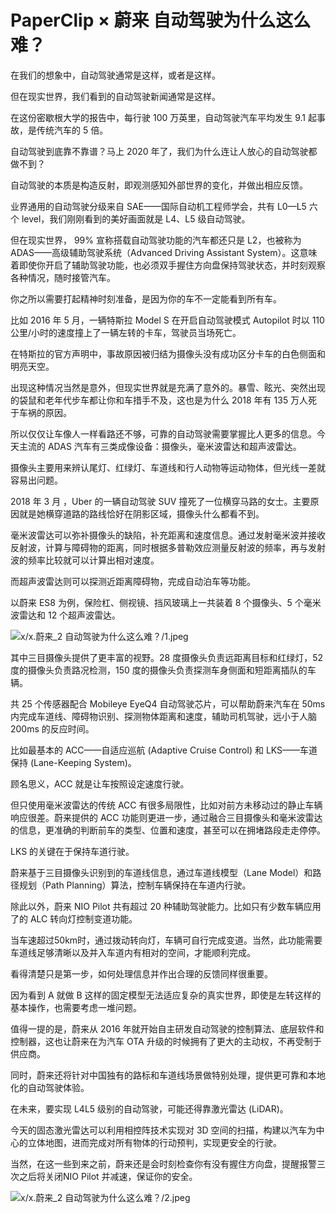 # PaperClip × 蔚来 自动驾驶为什么这么难？

在我们的想象中，自动驾驶通常是这样，或者是这样。

但在现实世界，我们看到的自动驾驶新闻通常是这样。

在这份密歇根大学的报告中，每行驶 100 万英里，自动驾驶汽车平均发生 9.1 起事故，是传统汽车的 5 倍。

自动驾驶到底靠不靠谱？马上 2020 年了，我们为什么连让人放心的自动驾驶都做不到？

自动驾驶的本质是构造反射，即观测感知外部世界的变化，并做出相应反馈。

业界通用的自动驾驶分级来自 SAE——国际自动机工程师学会，共有 L0—L5 六个 level，我们刚刚看到的美好画面就是 L4、L5 级自动驾驶。

但在现实世界， 99% 宣称搭载自动驾驶功能的汽车都还只是 L2，也被称为 ADAS——高级辅助驾驶系统（Advanced Driving Assistant System）。这意味着即使你开启了辅助驾驶功能，也必须双手握住方向盘保持驾驶状态，并时刻观察各种情况，随时接管汽车。

你之所以需要打起精神时刻准备，是因为你的车不一定能看到所有车。

比如 2016 年 5 月，一辆特斯拉 Model S 在开启自动驾驶模式 Autopilot 时以 110 公里/小时的速度撞上了一辆左转的卡车，驾驶员当场死亡。

在特斯拉的官方声明中，事故原因被归结为摄像头没有成功区分卡车的白色侧面和明亮天空。

出现这种情况当然是意外，但现实世界就是充满了意外的。暴雪、眩光、突然出现的袋鼠和老年代步车都让你和车措手不及，这也是为什么 2018 年有 135 万人死于车祸的原因。

所以仅仅让车像人一样看路还不够，可靠的自动驾驶需要掌握比人更多的信息。今天主流的 ADAS 汽车有三类成像设备：摄像头，毫米波雷达和超声波雷达。

摄像头主要用来辨认尾灯、红绿灯、车道线和行人动物等运动物体，但光线一差就容易出问题。

2018 年 3 月 ，Uber 的一辆自动驾驶 SUV 撞死了一位横穿马路的女士。主要原因就是她横穿道路的路线恰好在阴影区域，摄像头什么都看不到。

毫米波雷达可以弥补摄像头的缺陷，补充距离和速度信息。通过发射毫米波并接收反射波，计算与障碍物的距离，同时根据多普勒效应测量反射波的频率，再与发射波的频率比较就可以计算出相对速度。

而超声波雷达则可以探测近距离障碍物，完成自动泊车等功能。

以蔚来 ES8 为例，保险杠、侧视镜、挡风玻璃上一共装着 8 个摄像头、5 个毫米波雷达和 12 个超声波雷达。

![x/x.蔚来_2 自动驾驶为什么这么难？/1.jpeg](https://cdn.jsdelivr.net/gh/just-prog/static/image/x/x.蔚来_2%20自动驾驶为什么这么难？/1.jpeg)

其中三目摄像头提供了更丰富的视野。28 度摄像头负责远距离目标和红绿灯，52 度的摄像头负责路况检测，150 度的摄像头负责探测车身侧面和短距离插队的车辆。

共 25 个传感器配合 Mobileye EyeQ4 自动驾驶芯片，可以帮助蔚来汽车在 50ms 内完成车道线、障碍物识别、探测物体距离和速度，辅助司机驾驶，远小于人脑 200ms 的反应时间。

比如最基本的 ACC——自适应巡航 (Adaptive Cruise Control) 和 LKS——车道保持 (Lane-Keeping System)。

顾名思义，ACC 就是让车按照设定速度行驶。

但只使用毫米波雷达的传统 ACC 有很多局限性，比如对前方未移动过的静止车辆响应很差。蔚来提供的 ACC 功能则更进一步，通过融合三目摄像头和毫米波雷达的信息，更准确的判断前车的类型、位置和速度，甚至可以在拥堵路段走走停停。

LKS 的关键在于保持车道行驶。

蔚来基于三目摄像头识别到的车道线信息，通过车道线模型（Lane Model）和路径规划（Path Planning）算法，控制车辆保持在车道内行驶。

除此以外，蔚来 NIO Pilot 共有超过 20 种辅助驾驶能力。比如只有少数车辆应用了的 ALC 转向灯控制变道功能。

当车速超过50km时，通过拨动转向灯，车辆可自行完成变道。当然，此功能需要车道线足够清晰以及并入车道内有相对的空间，才能顺利完成。

看得清楚只是第一步，如何处理信息并作出合理的反馈同样很重要。

因为看到 A 就做 B 这样的固定模型无法适应复杂的真实世界，即使是左转这样的基本操作，也需要考虑一堆问题。

值得一提的是，蔚来从 2016 年就开始自主研发自动驾驶的控制算法、底层软件和控制器，这也让蔚来在为汽车 OTA 升级的时候拥有了更大的主动权，不再受制于供应商。

同时，蔚来还将针对中国独有的路标和车道线场景做特别处理，提供更可靠和本地化的自动驾驶体验。

在未来，要实现 L4L5 级别的自动驾驶，可能还得靠激光雷达 (LiDAR)。

今天的固态激光雷达可以利用相控阵技术实现对 3D 空间的扫描，构建以汽车为中心的立体地图，进而完成对所有物体的行动预判，实现更安全的行驶。

当然，在这一些到来之前，蔚来还是会时刻检查你有没有握住方向盘，提醒报警三次之后将关闭NIO Pilot 并减速，保证你的安全。

![x/x.蔚来_2 自动驾驶为什么这么难？/2.jpeg](https://cdn.jsdelivr.net/gh/just-prog/static/image/x/x.蔚来_2%20自动驾驶为什么这么难？/2.jpeg)
